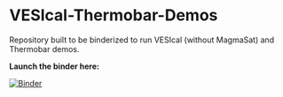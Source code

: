 # VESIcal-Thermobar-Demos
Repository built to be binderized to run VESIcal (without MagmaSat) and Thermobar demos.

**Launch the binder here:**

[![Binder](https://mybinder.org/badge_logo.svg)](https://mybinder.org/v2/gh/kaylai/VESIcal-Thermobar-Demos/HEAD)
